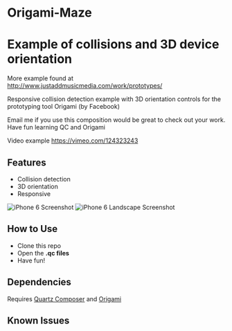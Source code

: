 # Origami-Maze
Example of collisions and 3D device orientation
===========

More example found at http://www.justaddmusicmedia.com/work/prototypes/

Responsive collision detection example with 3D orientation controls for the prototyping tool Origami (by Facebook)

Email me if you use this composition would be great to check out your work. Have fun learning QC and Origami

Video example
https://vimeo.com/124323243

## Features
- Collision detection
- 3D orientation
- Responsive

![iPhone 6 Screenshot](./Screenshots/iPhone6.png "iPhone 6 Screenshot")
![iPhone 6 Landscape Screenshot](./Screenshots/iPhone6Landscape.png "iPhone 6 Landscape Screenshot")

## How to Use
- Clone this repo
- Open the **.qc files**
- Have fun!

## Dependencies
Requires [Quartz Composer](https://developer.apple.com/downloads/download.action?path=Developer_Tools%2Fgraphics_tools_for_xcode__xcode_6.1%2Fgraphicstools_for_xcode_6.1.dmg "Quartz Composer") and [Origami](http://facebook.github.io/origami/download/ "Origami") 

## Known Issues

